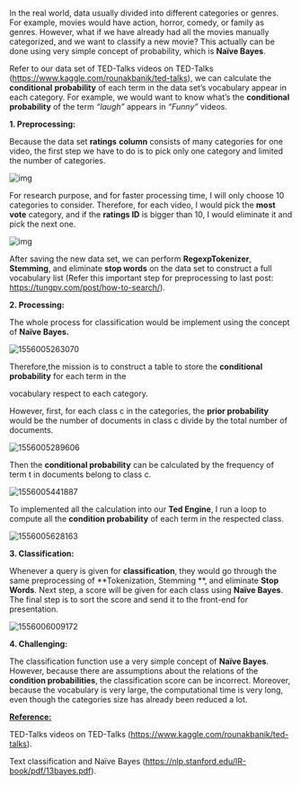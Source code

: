 In the real world, data usually divided into different categories or genres. For example, movies would have action, horror, comedy, or family as genres. However, what if we have already had all the movies manually categorized, and we want to classify a new movie? This actually can be done using very simple concept of probability, which is **Naïve Bayes**. 

Refer to our data set of TED-Talks videos on TED-Talks (<https://www.kaggle.com/rounakbanik/ted-talks>), we can calculate the **conditional** **probability** of each term in the data set’s vocabulary appear in each category. For example, we would want to know what’s the **conditional probability** of the term *“laugh”* appears in *“Funny”* videos.

**1. Preprocessing:**

Because the data set **ratings** **column** consists of many categories for one video, the first step we have to do is to pick only one category and limited the number of categories.

![img](https://tungpv.com/img/classification-ted/clip_image002.jpg)

 For research purpose, and for faster processing time, I will only choose 10 categories to consider. Therefore, for each video, I would pick the **most vote** category, and if the **ratings ID** is bigger than 10, I would eliminate it and pick the next one.

![img](https://tungpv.com/img/classification-ted/clip_image003.png)

After saving the new data set, we can perform **RegexpTokenizer**, **Stemming**, and eliminate **stop words** on the data set to construct a full vocabulary list (Refer this important step for preprocessing to last post: <https://tungpv.com/post/how-to-search/>). 

 

**2. Processing:**

The whole process for classification would be implement using the concept of **Naïve Bayes.** 

![1556005263070](https://tungpv.com/img/classification-ted/1556005263070.png)

Therefore,the mission is to construct a table to store the **conditional probability** for each term in the 

vocabulary respect to each category.

However, first, for each class c in the categories, the **prior probability** would be the number of documents in class c divide by the total number of documents.

![1556005289606](https://tungpv.com/img/classification-ted/1556005289606.png)

 Then the **conditional probability** can be calculated by the frequency of term t in documents belong to class c.

![1556005441887](https://tungpv.com/img/classification-ted/1556005441887.png)

To implemented all the calculation into our **Ted Engine**, I run a loop to compute all the **condition probability** of each term in the respected class. 



![1556005628163](https://tungpv.com/img/classification-ted/1556005628163.png)



**3. Classification:**

Whenever a query is given for **classification**, they would go through the same preprocessing of **Tokenization, Stemming **, and eliminate **Stop Words**. Next step, a score will be given for each class using **Naïve Bayes**. The final step is to sort the score and send it to the front-end for presentation.

![1556006009172](https://tungpv.com/img/classification-ted/1556006009172.png)

**4. Challenging:**

The classification function use a very simple concept of **Naïve Bayes**. However, because there are assumptions about the relations of the **condition probabilities**, the classification score can be incorrect. Moreover, because the vocabulary is very large, the computational time is very long, even though the categories size has already been reduced a lot. 



**<u>Reference:</u>**

TED-Talks videos on TED-Talks (<https://www.kaggle.com/rounakbanik/ted-talks>).

Text classification and Naïve Bayes (<https://nlp.stanford.edu/IR-book/pdf/13bayes.pdf>).

